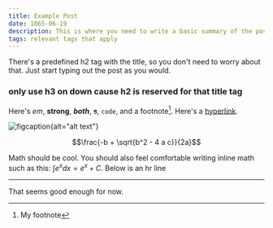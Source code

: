 ```yaml
---
title: Example Post
date: 1865-06-19
description: This is where you need to write a basic summary of the post you just wrote. Maybe push it off to the end.
tags: relevant tags that apply
---
```


There's a predefined h2 tag with the title, so you don't need to worry about
that. Just start typing out the post as you would.

### only use h3 on down cause h2 is reserved for that title tag

Here's *em*, **strong**, ***both***, ~~s~~, `code`, and a footnote[^1]. Here's
a [hyperlink](https://wiby.me).

[^1]: My footnote

![figcaption](/route/to/img.jpeg "title"){alt="alt text"}

$$\frac{-b + \sqrt{b^2 - 4 a c}}{2a}$$

Math should be cool. You should also feel comfortable writing inline math such
as this: $\int e^x dx = e^x + C$. Below is an hr line

***

That seems good enough for now.
